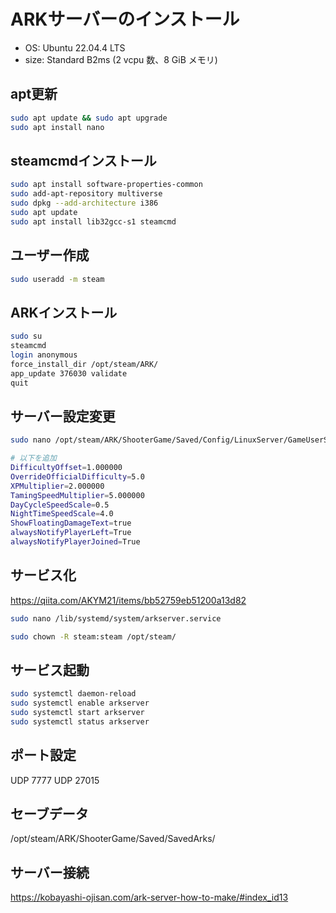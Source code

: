 # ARKサーバーのインストール

- OS: Ubuntu 22.04.4 LTS
- size: Standard B2ms (2 vcpu 数、8 GiB メモリ)

## apt更新
```bash
sudo apt update && sudo apt upgrade
sudo apt install nano
```

## steamcmdインストール
```bash
sudo apt install software-properties-common
sudo add-apt-repository multiverse
sudo dpkg --add-architecture i386
sudo apt update
sudo apt install lib32gcc-s1 steamcmd
```

## ユーザー作成
```bash
sudo useradd -m steam
```

## ARKインストール
```bash
sudo su
steamcmd
login anonymous
force_install_dir /opt/steam/ARK/
app_update 376030 validate
quit
```

## サーバー設定変更
```bash
sudo nano /opt/steam/ARK/ShooterGame/Saved/Config/LinuxServer/GameUserSettings.ini

# 以下を追加
DifficultyOffset=1.000000
OverrideOfficialDifficulty=5.0
XPMultiplier=2.000000
TamingSpeedMultiplier=5.000000
DayCycleSpeedScale=0.5
NightTimeSpeedScale=4.0
ShowFloatingDamageText=true
alwaysNotifyPlayerLeft=True
alwaysNotifyPlayerJoined=True
```

## サービス化
https://qiita.com/AKYM21/items/bb52759eb51200a13d82

```bash
sudo nano /lib/systemd/system/arkserver.service
```

```bash
sudo chown -R steam:steam /opt/steam/
```

## サービス起動
```bash
sudo systemctl daemon-reload
sudo systemctl enable arkserver
sudo systemctl start arkserver
sudo systemctl status arkserver
```

## ポート設定
UDP 7777
UDP 27015

## セーブデータ
/opt/steam/ARK/ShooterGame/Saved/SavedArks/

## サーバー接続
https://kobayashi-ojisan.com/ark-server-how-to-make/#index_id13